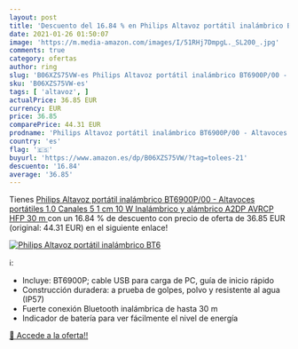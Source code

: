 ```yaml
---
layout: post
title: 'Descuento del 16.84 % en Philips Altavoz portátil inalámbrico BT6'
date: 2021-01-26 01:50:07
image: 'https://m.media-amazon.com/images/I/51RHj7DmpgL._SL200_.jpg'
comments: true
category: ofertas
author: ring
slug: 'B06XZS75VW-es Philips Altavoz portátil inalámbrico BT6900P/00 -...'
sku: 'B06XZS75VW-es'
tags: [ 'altavoz', ]
actualPrice: 36.85 EUR
currency: EUR
price: 36.85
comparePrice: 44.31 EUR
prodname: 'Philips Altavoz portátil inalámbrico BT6900P/00 - Altavoces portátiles  1.0 Canales  5 1 cm  10 W  Inalámbrico y alámbrico  A2DP AVRCP HFP  30 m '
country: 'es'
flag: '🇪🇸'
buyurl: 'https://www.amazon.es/dp/B06XZS75VW/?tag=tolees-21'
descuento: '16.84'
average: '36.85'
---
```


Tienes [Philips Altavoz portátil inalámbrico BT6900P/00 - Altavoces portátiles  1.0 Canales  5 1 cm  10 W  Inalámbrico y alámbrico  A2DP AVRCP HFP  30 m ](https://www.amazon.es/dp/B06XZS75VW/?tag=tolees-21) con un 16.84 % de descuento con precio de oferta de 36.85 EUR (original: 44.31 EUR) en el siguiente enlace!

[![Philips Altavoz portátil inalámbrico BT6](https://m.media-amazon.com/images/I/51RHj7DmpgL._SL200_.jpg)](https://www.amazon.es/dp/B06XZS75VW/?tag=tolees-21)

ℹ️:

- Incluye: BT6900P; cable USB para carga de PC, guía de inicio rápido
- Construcción duradera: a prueba de golpes, polvo y resistente al agua (IP57)
- Fuerte conexión Bluetooth inalámbrica de hasta 30 m
- Indicador de batería para ver fácilmente el nivel de energía

[🛒 Accede a la oferta!!](https://www.amazon.es/dp/B06XZS75VW/?tag=tolees-21)
